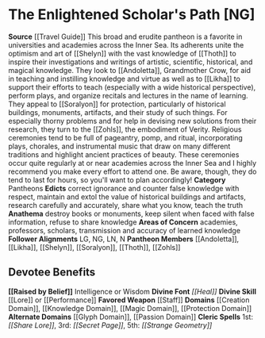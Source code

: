 ﻿---
ability:
- Intelligence
- Wisdom
ability_boost:
- Intelligence
- Wisdom
alignment: NG
deity:
- '[[DATABASE/deity/The Enlightened Scholar''s Path|The Enlightened Scholar''s Path]]'
- '[[DATABASE/deity/Andoletta|Andoletta]]'
- '[[DATABASE/deity/Likha|Likha]]'
- '[[DATABASE/deity/Shelyn|Shelyn]]'
- '[[DATABASE/deity/Soralyon|Soralyon]]'
- '[[DATABASE/deity/Thoth|Thoth]]'
- '[[DATABASE/deity/Zohls|Zohls]]'
deity_category: Pantheons
divine_font: Heal
domain:
- '[[DATABASE/domain/Creation Domain|Creation]]'
- '[[DATABASE/domain/Glyph Domain|Glyph]]'
- '[[DATABASE/domain/Knowledge Domain|Knowledge]]'
- '[[DATABASE/domain/Magic Domain|Magic]]'
- '[[DATABASE/domain/Passion Domain|Passion]]'
- '[[DATABASE/domain/Protection Domain|Protection]]'
favored_weapon: '[[DATABASE/weapon/Staff|Staff]]'
follower_alignment:
- LG
- LN
- NG
- N
id: '251'
name: The Enlightened Scholar's Path
rarity: Common
skill:
- '[[DATABASE/skill/Lore|Lore]]'
source: '[[DATABASE/source/Travel Guide|Travel Guide]]'
trait: null
type: Deity

---
# The Enlightened Scholar's Path [NG]

**Source** [[Travel Guide]]
This broad and erudite pantheon is a favorite in universities and academies across the Inner Sea. Its adherents unite the optimism and art of [[Shelyn]] with the vast knowledge of [[Thoth]] to inspire their investigations and writings of artistic, scientific, historical, and magical knowledge. They look to [[Andoletta]], Grandmother Crow, for aid in teaching and instilling knowledge and virtue as well as to [[Likha]] to support their efforts to teach (especially with a wide historical perspective), perform plays, and organize recitals and lectures in the name of learning.
 They appeal to [[Soralyon]] for protection, particularly of historical buildings, monuments, artifacts, and their study of such things. For especially thorny problems and for help in devising new solutions from their research, they turn to the [[Zohls]], the embodiment of Verity. Religious ceremonies tend to be full of pageantry, pomp, and ritual, incorporating plays, chorales, and instrumental music that draw on many different traditions and highlight ancient practices of beauty. These ceremonies occur quite regularly at or near academies across the Inner Sea and I highly recommend you make every effort to attend one. Be aware, though, they do tend to last for hours, so you'll want to plan accordingly!
**Category** Pantheons
**Edicts** correct ignorance and counter false knowledge with respect, maintain and extol the value of historical buildings and artifacts, research carefully and accurately, share what you know, teach the truth
**Anathema** destroy books or monuments, keep silent when faced with false information, refuse to share knowledge
**Areas of Concern** academies, professors, scholars, transmission and accuracy of learned knowledge
**Follower Alignments** LG, NG, LN, N
**Pantheon Members** [[Andoletta]], [[Likha]], [[Shelyn]], [[Soralyon]], [[Thoth]], [[Zohls]]

## Devotee Benefits

**[[Raised by Belief]]** Intelligence or Wisdom
**Divine Font** _[[Heal]]_
**Divine Skill** [[Lore]] or [[Performance]]
**Favored Weapon** [[Staff]]
**Domains** [[Creation Domain]], [[Knowledge Domain]], [[Magic Domain]], [[Protection Domain]]
**Alternate Domains** [[Glyph Domain]], [[Passion Domain]]
**Cleric Spells** 1st: _[[Share Lore]]_, 3rd: _[[Secret Page]]_, 5th: _[[Strange Geometry]]_
